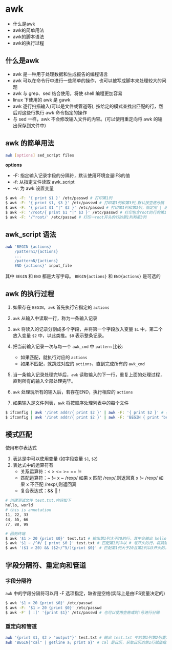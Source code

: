 # awk

* 什么是awk
* awk的简单用法
* awk的脚本语法
* awk的执行过程

## 什么是awk

* awk 是一种用于处理数据和生成报告的编程语言
* awk 可以在命令行中进行一些简单的操作，也可以被写成脚本来处理较大的问题
* awk 与 grep、sed 结合使用，将使 shell 编程更加容易
* linux 下使用的 awk 是 gawk
* awk 逐行扫描输入(可以是文件或管道等), 按给定的模式查找出匹配的行，然后对这些行执行 awk 命令指定的操作
* 与 sed 一样，awk 不会修改输入文件的内容。(可以使用重定向将 awk 的输出保存到文件中)


## awk 的简单用法
```sh
awk [options] sed_script files
```

**options**
* -F: 指定输入记录字段的分隔符，默认使用环境变量IFS的值
* -f: 从指定文件读取 awk_script
* -v: 为 awk 设置变量

```sh
$ awk -F: '{ print $1 }' /etc/passwd # 打印第1列
$ awk -F: '{ print $1, $3 }' /etc/passwd # 打印第1列和第3列,默认按空格分隔
$ awk -F: '{ print $1 "|" $3 }' /etc/passwd # 打印第1列和第3列，指定用 | 进行分隔
$ awk -F: '/root/{ print $1 "|" $3 }' /etc/passwd # 打印包含root的行的第1列和第3列
$ awk -F: '/^root/' /etc/passwd # 打印一root开头的行的第1列和第3列
```

## awk_script 语法
```sh
awk 'BEGIN {actions}
    /pattern1/{actions}
    ...
    /patternN/{actions}
    END {actions}' input_file
```
其中 `BEGIN` 和 `END` 都是大写字母。 `BEGIN{actions}`  和 `END{actions}` 是可选的

## awk 的执行过程

1. 如果存在 `BEGIN`，`awk` 首先执行它指定的 `actions`
2. `awk` 从输入中读取一行，称为一条输入记录
3. `awk` 将读入的记录分割成多个字段，并将第一个字段放入变量 `$1` 中，第二个放入变量 `$2` 中，以此类推。`$0` 表示整条记录。
4. 把当前输入记录一次与每一个 `awk_cmd` 中 `pattern` 比较: 
    * 如果匹配，就执行对应的 `actions`
    * 如果不匹配，就跳过对应的 `actions`，直到完成所有的 `awk_cmd`

5. 当一条输入记录处理完毕后，`awk` 读取输入的下一行，重复上面的处理过程，直到所有的输入全部处理完毕。
6. `awk` 处理玩所有的输入后，若存在END，执行相应的 `actions`
7. 如果输入是文件列表，`awk` 将按顺序处理列表中的每个文件

```sh
$ ifconfig | awk '/inet addr/{ print $2 }' | awk -F: '{ print $2 }' # 列出本机ip地址
$ ifconfig | awk '/inet addr/{ print $2 }' | awk -F: 'BEGIN { print "begin..." } { print $2 } END { print "end..."}' # 列出本机ip地址
```

## 模式匹配
使用布尔表达式
   1. 表达是中可以使用变量 (如字段变量 `$1`, `$2`) 
   2. 表达式中的运算符有
        * 关系运算符：< > <= >= == !=
        * 匹配运算符：~ !~
        x ~ /rexp/ 如果 x 匹配 /rexp/,则返回真
        x !~ /rexp/ 如果 x 不匹配 /rexp/,则返回真
        * 复合表达式：&& || !
```sh
# 创建测试文件 test.txt,内容如下
hello, world
# this is annotation
11, 22, 33
44, 55, 66
77, 88, 99

# 回到终端
$ awk '$1 > 20 {print $0}' test.txt # 输出第1列大于20的行，其中会输出 hello, world, 因为 hello，也算是大于20
$ awk '$1 ~ /^#/ { print $0 }' test.txt # 匹配第1列中以 # 号开头的行，将其输出
$ awk '($1 > 20) && ($2~/^5/){print $0}' # 匹配第1列大于20且第2列以5开头的，将其输出
```

## 字段分隔符、重定向和管道
### 字段分隔符
`awk` 中的字段分隔符可以用 -F 选项指定，缺省是空格(实际上是由IFS变量决定的)

```sh
$ awk '$1 > 20 {print $0}' /etc/passwd
$ awk -F: '$1 > 20 {print $0}' /etc/passwd
$ awk -F' [ :]' '{print $1}' /etc/passwd # 也可以使用空格或则:号进行分隔
```

### 重定向和管道

```sh
awk '{print $1, $2 > "output"}' test.txt # 输出 test.txt 中的第1列第2列重定向到output文件中
awk 'BEGIN{"cal" | getline a; print a}' # cal 是日历，获取日历的第1行赋值给a，打印出来
```